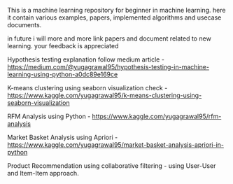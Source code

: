 This is a machine learning repository for beginner in machine learning. here it contain various examples, papers, implemented algorithms and usecase documents.

in future i will more and more link papers and document related to new learning. your feedback is appreciated

Hypothesis testing explanation follow medium article - https://medium.com/@yugagrawal95/hypothesis-testing-in-machine-learning-using-python-a0dc89e169ce

K-means clustering using seaborn visualization check - https://www.kaggle.com/yugagrawal95/k-means-clustering-using-seaborn-visualization

RFM Analysis using Python - https://www.kaggle.com/yugagrawal95/rfm-analysis

Market Basket Analysis using Apriori - https://www.kaggle.com/yugagrawal95/market-basket-analysis-apriori-in-python 

Product Recommendation using collaborative filtering - using User-User and Item-Item approach.
